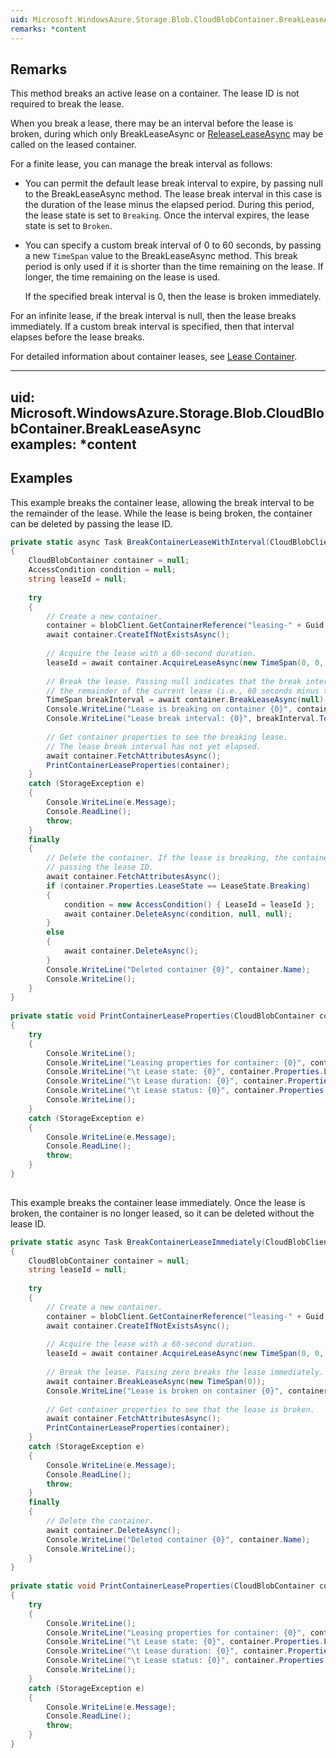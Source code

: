 ```yaml
---  
uid: Microsoft.WindowsAzure.Storage.Blob.CloudBlobContainer.BreakLeaseAsync  
remarks: *content  
---  
```

  
## Remarks  
 This method breaks an active lease on a container. The lease ID is not required to break the lease.  
  
 When you break a lease, there may be an interval before the lease is broken, during which only BreakLeaseAsync or [ReleaseLeaseAsync](assetId:///Overload:Microsoft.WindowsAzure.Storage.Blob.CloudBlobContainer.ReleaseLeaseAsync?qualifyHint=False&autoUpgrade=True) may be called on the leased container.  
  
 For a finite lease, you can manage the break interval as follows:  
  
-   You can permit the default lease break interval to expire, by passing null to the BreakLeaseAsync method. The lease break interval in this case is the duration of the lease minus the elapsed period. During this period, the lease state is set to `Breaking`. Once the interval expires, the lease state is set to `Broken`.  
  
-   You can specify a custom break interval of 0 to 60 seconds, by passing a new `TimeSpan` value to the BreakLeaseAsync method.  This break period is only used if it is shorter than the time remaining on the lease. If longer, the time remaining on the lease is used.  
  
     If the specified break interval is 0, then the lease is broken immediately.  
  
 For an infinite lease, if the break interval is null, then the lease breaks immediately. If a custom break interval is specified, then that interval elapses before the lease breaks.  
  
 For detailed information about container leases, see [Lease Container](../Topic/Lease%20Container.md).  
  
---  
uid: Microsoft.WindowsAzure.Storage.Blob.CloudBlobContainer.BreakLeaseAsync  
examples: *content  
---  
  
## Examples  
 This example breaks the container lease, allowing the break interval to be the remainder of the lease. While the lease is being broken, the container can be deleted by passing the lease ID.  
  
```c#  
private static async Task BreakContainerLeaseWithInterval(CloudBlobClient blobClient)  
{  
    CloudBlobContainer container = null;  
    AccessCondition condition = null;  
    string leaseId = null;  
  
    try  
    {  
        // Create a new container.  
        container = blobClient.GetContainerReference("leasing-" + Guid.NewGuid());  
        await container.CreateIfNotExistsAsync();  
  
        // Acquire the lease with a 60-second duration.  
        leaseId = await container.AcquireLeaseAsync(new TimeSpan(0, 0, 60), null);  
  
        // Break the lease. Passing null indicates that the break interval will be   
        // the remainder of the current lease (i.e., 60 seconds minus the elapsed interval).  
        TimeSpan breakInterval = await container.BreakLeaseAsync(null);  
        Console.WriteLine("Lease is breaking on container {0}", container.Name);  
        Console.WriteLine("Lease break interval: {0}", breakInterval.ToString());  
  
        // Get container properties to see the breaking lease.  
        // The lease break interval has not yet elapsed.  
        await container.FetchAttributesAsync();  
        PrintContainerLeaseProperties(container);  
    }  
    catch (StorageException e)  
    {  
        Console.WriteLine(e.Message);  
        Console.ReadLine();  
        throw;  
    }  
    finally  
    {  
        // Delete the container. If the lease is breaking, the container can be deleted by  
        // passing the lease ID.   
        await container.FetchAttributesAsync();  
        if (container.Properties.LeaseState == LeaseState.Breaking)  
        {   
            condition = new AccessCondition() { LeaseId = leaseId };  
            await container.DeleteAsync(condition, null, null);  
        }  
        else  
        {  
            await container.DeleteAsync();  
        }  
        Console.WriteLine("Deleted container {0}", container.Name);  
        Console.WriteLine();  
    }  
}  
  
private static void PrintContainerLeaseProperties(CloudBlobContainer container)  
{  
    try  
    {  
        Console.WriteLine();  
        Console.WriteLine("Leasing properties for container: {0}", container.Name);  
        Console.WriteLine("\t Lease state: {0}", container.Properties.LeaseState);  
        Console.WriteLine("\t Lease duration: {0}", container.Properties.LeaseDuration);  
        Console.WriteLine("\t Lease status: {0}", container.Properties.LeaseStatus);  
        Console.WriteLine();  
    }  
    catch (StorageException e)  
    {  
        Console.WriteLine(e.Message);  
        Console.ReadLine();  
        throw;  
    }  
}  
  
```  
  
 This example breaks the container lease immediately. Once the lease is broken, the container is no longer leased, so it can be deleted without the lease ID.  
  
```c#  
private static async Task BreakContainerLeaseImmediately(CloudBlobClient blobClient)  
{  
    CloudBlobContainer container = null;  
    string leaseId = null;  
  
    try  
    {  
        // Create a new container.  
        container = blobClient.GetContainerReference("leasing-" + Guid.NewGuid());  
        await container.CreateIfNotExistsAsync();  
  
        // Acquire the lease with a 60-second duration.  
        leaseId = await container.AcquireLeaseAsync(new TimeSpan(0, 0, 60), null);  
  
        // Break the lease. Passing zero breaks the lease immediately.  
        await container.BreakLeaseAsync(new TimeSpan(0));  
        Console.WriteLine("Lease is broken on container {0}", container.Name);  
  
        // Get container properties to see that the lease is broken.  
        await container.FetchAttributesAsync();  
        PrintContainerLeaseProperties(container);  
    }  
    catch (StorageException e)  
    {  
        Console.WriteLine(e.Message);  
        Console.ReadLine();  
        throw;  
    }  
    finally  
    {  
        // Delete the container.   
        await container.DeleteAsync();  
        Console.WriteLine("Deleted container {0}", container.Name);  
        Console.WriteLine();  
    }  
}  
  
private static void PrintContainerLeaseProperties(CloudBlobContainer container)  
{  
    try  
    {  
        Console.WriteLine();  
        Console.WriteLine("Leasing properties for container: {0}", container.Name);  
        Console.WriteLine("\t Lease state: {0}", container.Properties.LeaseState);  
        Console.WriteLine("\t Lease duration: {0}", container.Properties.LeaseDuration);  
        Console.WriteLine("\t Lease status: {0}", container.Properties.LeaseStatus);  
        Console.WriteLine();  
    }  
    catch (StorageException e)  
    {  
        Console.WriteLine(e.Message);  
        Console.ReadLine();  
        throw;  
    }  
}  
  
```